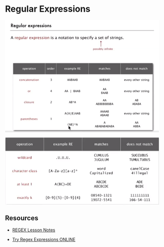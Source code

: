# Regular Expressions

![](img/1.png)

![](img/2.png)


## Resources

* [REGEX Lesson Notes](https://algs4.cs.princeton.edu/54regexp/)

* [Try Regex Expressions ONLINE](https://regexr.com/)
